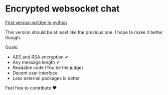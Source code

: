 # Encrypted websocket chat

[First version written in python](https://github.com/ArtyomArtamonov/EncryptedWebsocketChat)

This version should be at least like the previous one. I hope to make it better though. 

Goals:
- AES and RSA encryption ✔
- Any message length ✔
- Readable code (You be the judge)
- Decent user interface
- Less external packages is better

Feel free to contribute ❤
